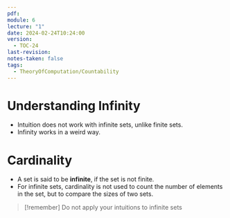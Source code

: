 ```yaml
---
pdf: 
module: 6
lecture: "1"
date: 2024-02-24T10:24:00
version:
  - TOC-24
last-revision: 
notes-taken: false
tags:
  - TheoryOfComputation/Countability
---
```

# Understanding Infinity

- Intuition does not work with infinite sets, unlike finite sets.
- Infinity works in a weird way.

# Cardinality

- A set is said to be **infinite**, if the set is not finite.
- For infinite sets, cardinality is not used to count the number of elements in the set, but to compare the sizes of two sets.

> [!remember] Do not apply your intuitions to infinite sets 



